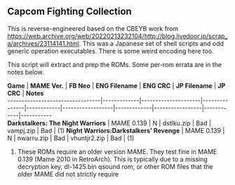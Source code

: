 ## Capcom Fighting Collection

This is reverse-engineered based on the CBEYB work from https://web.archive.org/web/20220213232104/http://blog.livedoor.jp/scrap_a/archives/23114141.html.
This was a Japanese set of shell scripts and odd generic operation executables. There is some weird encoding here too.

This script will extract and prep the ROMs. Some per-rom errata are in the notes below.

 **Game**                             | **MAME Ver.**     | **FB Neo**     | **ENG Filename**     | **ENG CRC**     | **JP Filename**     | **JP CRC**     | **Notes**  
---------------------------------|-------------|---------------------|---------------|------------|------------------|-------------|-----------------|------------|-----------  
 **Darkstalkers: The Night Warriors** | MAME 0.139    | N          | dstlku.zip       | Bad         | vampj.zip        | Bad        | (1)
 **Night Warriors:Darkstalkers' Revenge** | MAME 0.139    | N          | nwarru.zip       | Bad         | vhuntjr2.zip     | Bad        | (1)


1. These ROMs require an older version MAME. They test fine in MAME 0.139 (Mame 2010 in RetroArch). This is typically due to a missing decryption key, dl-1425.bin qsound rom, or other ROM files that the older MAME did not strictly require


